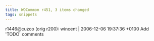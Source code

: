 ```yaml
---
title: WOCommon r451, 3 items changed
tags: snippets
---
```


r1446@cuzco (orig r200): wincent | 2006-12-06 19:37:36 +0100 Add 'TODO' comments
